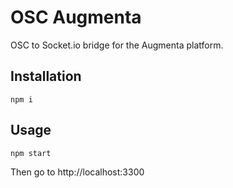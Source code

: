 # OSC Augmenta

OSC to Socket.io bridge for the Augmenta platform.

## Installation

```
npm i
```

## Usage

```
npm start
```

Then go to http://localhost:3300